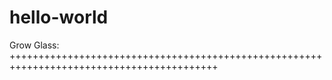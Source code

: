 # hello-world
Grow Glass:  
++++++++++++++++++++++++++++++++++++++++++++++++++++++++++++++++++++++++++++++++++++++++++